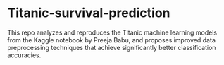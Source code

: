# Titanic-survival-prediction
This repo analyzes and reproduces the Titanic machine learning models from the Kaggle notebook by Preeja Babu, and proposes improved data preprocessing techniques that achieve significantly better classification accuracies.
